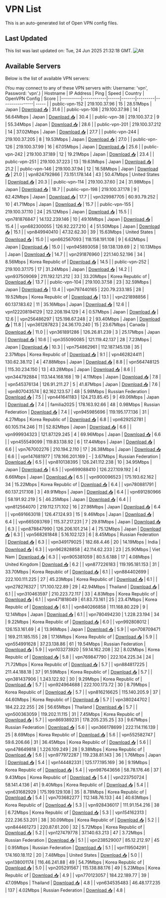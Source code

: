 # VPN List

This is an auto-generated list of Open VPN config files.

## Last Updated

This list was last updated on: Tue, 24 Jun 2025 21:32:18 GMT.
![Alt](https://repobeats.axiom.co/api/embed/186b98318ef1479477931607c1ad7d823f12451f.svg "Repobeats analytics image")

## Available Servers

Below is the list of available VPN servers:

(You may connect to any of these VPN servers with: Username: 'vpn', Password: 'vpn'.)
| Hostname | IP Address | Ping | Speed | Country | OpenVPN Config | Score |
|----------|------------|------|-------|---------|----------------| ----- |
| public-vpn-152 | 219.100.37.96 | 15 | 28.51Mbps | Japan | [Download 📥](./configs/server_0_JP.ovpn) | 31.6 |
| public-vpn-108 | 219.100.37.98 | 14 | 56.64Mbps | Japan | [Download 📥](./configs/server_1_JP.ovpn) | 30.4 |
| public-vpn-38 | 219.100.37.2 | 9 | 55.34Mbps | Japan | [Download 📥](./configs/server_2_JP.ovpn) | 28.6 |
| public-vpn-201 | 219.100.37.212 | 14 | 37.02Mbps | Japan | [Download 📥](./configs/server_3_JP.ovpn) | 27.7 |
| public-vpn-244 | 219.100.37.205 | 8 | 19.53Mbps | Japan | [Download 📥](./configs/server_4_JP.ovpn) | 27.0 |
| public-vpn-126 | 219.100.37.99 | 16 | 67.05Mbps | Japan | [Download 📥](./configs/server_5_JP.ovpn) | 25.6 |
| public-vpn-242 | 219.100.37.189 | 12 | 19.21Mbps | Japan | [Download 📥](./configs/server_6_JP.ovpn) | 23.4 |
| public-vpn-251 | 219.100.37.223 | 13 | 19.63Mbps | Japan | [Download 📥](./configs/server_7_JP.ovpn) | 21.2 |
| public-vpn-146 | 219.100.37.94 | 12 | 16.58Mbps | Japan | [Download 📥](./configs/server_8_JP.ovpn) | 21.0 |
| vpn824792866 | 73.151.178.144 | 43 | 50.47Mbps | United States | [Download 📥](./configs/server_9_US.ovpn) | 20.3 |
| public-vpn-114 | 219.100.37.60 | 24 | 31.98Mbps | Japan | [Download 📥](./configs/server_10_JP.ovpn) | 18.7 |
| public-vpn-198 | 219.100.37.178 | 9 | 62.42Mbps | Japan | [Download 📥](./configs/server_11_JP.ovpn) | 17.7 |
| vpn329987705 | 60.93.79.252 | 10 | 41.71Mbps | Japan | [Download 📥](./configs/server_12_JP.ovpn) | 15.7 |
| public-vpn-155 | 219.100.37.110 | 24 | 25.12Mbps | Japan | [Download 📥](./configs/server_13_JP.ovpn) | 15.5 |
| vpn781876847 | 14.132.239.146 | 10 | 49.16Mbps | Japan | [Download 📥](./configs/server_14_JP.ovpn) | 15.4 |
| vpn682300055 | 126.92.227.210 | 4 | 51.50Mbps | Japan | [Download 📥](./configs/server_15_JP.ovpn) | 15.1 |
| vpn849940410 | 47.32.62.30 | 39 | 15.63Mbps | United States | [Download 📥](./configs/server_16_US.ovpn) | 15.0 |
| vpn662567093 | 118.158.191.108 | 9 | 6.62Mbps | Japan | [Download 📥](./configs/server_17_JP.ovpn) | 15.0 |
| vpn945893058 | 59.138.139.69 | 2 | 10.13Mbps | Japan | [Download 📥](./configs/server_18_JP.ovpn) | 14.7 |
| vpn291876960 | 221.140.52.196 | 34 | 8.56Mbps | Korea Republic of | [Download 📥](./configs/server_19_KR.ovpn) | 14.5 |
| public-vpn-252 | 219.100.37.175 | 17 | 31.24Mbps | Japan | [Download 📥](./configs/server_20_JP.ovpn) | 14.2 |
| vpn937509069 | 211.192.121.212 | 33 | 33.20Mbps | Korea Republic of | [Download 📥](./configs/server_21_KR.ovpn) | 13.7 |
| public-vpn-104 | 219.100.37.58 | 23 | 32.59Mbps | Japan | [Download 📥](./configs/server_22_JP.ovpn) | 13.4 |
| vpn797440165 | 220.79.233.185 | 28 | 19.52Mbps | Korea Republic of | [Download 📥](./configs/server_23_KR.ovpn) | 13.1 |
| vpn221898856 | 60.137.183.62 | 11 | 35.16Mbps | Japan | [Download 📥](./configs/server_24_JP.ovpn) | 12.6 |
| vpn122208194129 | 122.208.194.129 | 4 | 0.57Mbps | Japan | [Download 📥](./configs/server_25_JP.ovpn) | 12.6 |
| vpn256486297 | 125.198.67.248 | 2 | 93.40Mbps | Japan | [Download 📥](./configs/server_26_JP.ovpn) | 11.8 |
| vpn361287823 | 24.36.170.240 | 15 | 23.67Mbps | Canada | [Download 📥](./configs/server_27_CA.ovpn) | 11.0 |
| vpn361891286 | 126.26.81.239 | 3 | 25.17Mbps | Japan | [Download 📥](./configs/server_28_JP.ovpn) | 10.6 |
| vpn355090085 | 121.119.42.137 | 28 | 7.23Mbps | Japan | [Download 📥](./configs/server_29_JP.ovpn) | 10.3 |
| vpn754862961 | 112.187.145.138 | 35 | 2.37Mbps | Korea Republic of | [Download 📥](./configs/server_30_KR.ovpn) | 9.1 |
| vpn462824411 | 130.62.38.112 | 4 | 47.88Mbps | Japan | [Download 📥](./configs/server_31_JP.ovpn) | 8.8 |
| vpn564748125 | 115.30.234.150 | 13 | 43.28Mbps | Japan | [Download 📥](./configs/server_32_JP.ovpn) | 8.6 |
| vpn344792884 | 113.144.168.168 | 19 | 4.11Mbps | Japan | [Download 📥](./configs/server_33_JP.ovpn) | 7.8 |
| vpn545376134 | 126.91.211.27 | 5 | 41.87Mbps | Japan | [Download 📥](./configs/server_34_JP.ovpn) | 7.6 |
| vpn807043574 | 82.162.123.57 | 48 | 5.98Mbps | Russian Federation | [Download 📥](./configs/server_35_RU.ovpn) | 7.5 |
| vpn441641183 | 124.213.85.45 | 9 | 49.06Mbps | Japan | [Download 📥](./configs/server_36_JP.ovpn) | 7.4 |
| familia2025 | 178.163.92.66 | 48 | 0.98Mbps | Russian Federation | [Download 📥](./configs/server_37_RU.ovpn) | 7.4 |
| vpn945985696 | 119.195.177.136 | 31 | 4.27Mbps | Korea Republic of | [Download 📥](./configs/server_38_KR.ovpn) | 6.8 |
| vpn629252781 | 60.105.114.246 | 11 | 52.82Mbps | Japan | [Download 📥](./configs/server_39_JP.ovpn) | 6.6 |
| vpn999934323 | 121.87.129.245 | 4 | 69.96Mbps | Japan | [Download 📥](./configs/server_40_JP.ovpn) | 6.6 |
| vpn455549099 | 119.83.138.92 | 6 | 17.44Mbps | Japan | [Download 📥](./configs/server_41_JP.ovpn) | 6.6 |
| vpn767002276 | 210.194.2.110 | 17 | 26.38Mbps | Japan | [Download 📥](./configs/server_42_JP.ovpn) | 6.6 |
| vpn147681977 | 178.166.201.169 | - | 3.67Mbps | Russian Federation | [Download 📥](./configs/server_43_RU.ovpn) | 6.5 |
| vpn810138395 | 126.241.112.238 | 10 | 34.95Mbps | Japan | [Download 📥](./configs/server_44_JP.ovpn) | 6.5 |
| vpn699088410 | 126.227.109.192 | 4 | 6.66Mbps | Japan | [Download 📥](./configs/server_45_JP.ovpn) | 6.5 |
| vpn900096523 | 175.193.62.162 | 34 | 15.22Mbps | Korea Republic of | [Download 📥](./configs/server_46_KR.ovpn) | 6.4 |
| vpn780881791 | 60.137.217.108 | 3 | 49.91Mbps | Japan | [Download 📥](./configs/server_47_JP.ovpn) | 6.4 |
| vpn691280966 | 58.191.92.219 | 5 | 46.25Mbps | Japan | [Download 📥](./configs/server_48_JP.ovpn) | 6.4 |
| vpn812564070 | 219.112.171.102 | 16 | 27.98Mbps | Japan | [Download 📥](./configs/server_49_JP.ovpn) | 6.4 |
| vpn691663018 | 126.47.124.93 | 15 | 9.46Mbps | Japan | [Download 📥](./configs/server_50_JP.ovpn) | 6.4 |
| vpn665093769 | 115.37.217.231 | 7 | 29.81Mbps | Japan | [Download 📥](./configs/server_51_JP.ovpn) | 6.3 |
| vpn878847990 | 126.206.101.214 | 4 | 75.12Mbps | Japan | [Download 📥](./configs/server_52_JP.ovpn) | 6.3 |
| vpn568261848 | 5.16.102.123 | 6 | 8.45Mbps | Russian Federation | [Download 📥](./configs/server_53_RU.ovpn) | 6.3 |
| vpn349179025 | 182.68.4.46 | 20 | 14.19Mbps | India | [Download 📥](./configs/server_54_IN.ovpn) | 6.3 |
| vpn962828858 | 42.114.62.233 | 23 | 25.90Mbps | Viet Nam | [Download 📥](./configs/server_55_VN.ovpn) | 6.3 |
| vpn905381059 | 80.5.6.188 | 17 | 4.08Mbps | United Kingdom | [Download 📥](./configs/server_56_GB.ovpn) | 6.2 |
| vpn877226183 | 119.195.181.153 | 31 | 33.70Mbps | Korea Republic of | [Download 📥](./configs/server_57_KR.ovpn) | 6.1 |
| vpn884402699 | 222.100.111.225 | 27 | 45.23Mbps | Korea Republic of | [Download 📥](./configs/server_58_KR.ovpn) | 6.1 |
| vpn278276327 | 171.100.122.89 | 29 | 42.94Mbps | Thailand | [Download 📥](./configs/server_59_TH.ovpn) | 6.1 |
| vpn310463597 | 210.223.72.117 | 33 | 4.83Mbps | Korea Republic of | [Download 📥](./configs/server_60_KR.ovpn) | 6.1 |
| vpn471818049 | 61.83.73.161 | 25 | 23.47Mbps | Korea Republic of | [Download 📥](./configs/server_61_KR.ovpn) | 6.1 |
| vpn840266858 | 111.168.80.229 | 9 | 12.14Mbps | Japan | [Download 📥](./configs/server_62_JP.ovpn) | 6.1 |
| vpn780494230 | 1.228.23.194 | 34 | 9.22Mbps | Korea Republic of | [Download 📥](./configs/server_63_KR.ovpn) | 6.0 |
| vpn992808012 | 126.153.161.69 | 4 | 13.96Mbps | Japan | [Download 📥](./configs/server_64_JP.ovpn) | 5.9 |
| vpn708709471 | 169.211.185.155 | 28 | 17.16Mbps | Korea Republic of | [Download 📥](./configs/server_65_KR.ovpn) | 5.9 |
| vpn554991628 | 37.23.138.86 | 61 | 19.54Mbps | Russian Federation | [Download 📥](./configs/server_66_RU.ovpn) | 5.9 |
| vpn103273920 | 59.14.162.208 | 32 | 8.02Mbps | Korea Republic of | [Download 📥](./configs/server_67_KR.ovpn) | 5.8 |
| vpn769847790 | 222.104.225.34 | 24 | 71.72Mbps | Korea Republic of | [Download 📥](./configs/server_68_KR.ovpn) | 5.7 |
| vpn884817225 | 211.44.188.18 | 37 | 91.59Mbps | Korea Republic of | [Download 📥](./configs/server_69_KR.ovpn) | 5.7 |
| vpn381437906 | 1.243.122.92 | 30 | 9.29Mbps | Korea Republic of | [Download 📥](./configs/server_70_KR.ovpn) | 5.7 |
| vpn924964688 | 222.100.173.72 | 30 | 8.79Mbps | Korea Republic of | [Download 📥](./configs/server_71_KR.ovpn) | 5.7 |
| vpn816216625 | 115.140.205.9 | 37 | 44.60Mbps | Korea Republic of | [Download 📥](./configs/server_72_KR.ovpn) | 5.7 |
| vpn380244702 | 184.22.22.255 | 26 | 56.65Mbps | Thailand | [Download 📥](./configs/server_73_TH.ovpn) | 5.7 |
| vpn500363059 | 119.202.11.115 | 31 | 7.45Mbps | Korea Republic of | [Download 📥](./configs/server_74_KR.ovpn) | 5.7 |
| vpn869389231 | 178.205.235.25 | 33 | 9.67Mbps | Russian Federation | [Download 📥](./configs/server_75_RU.ovpn) | 5.6 |
| vpn366178699 | 222.114.116.139 | 25 | 8.69Mbps | Korea Republic of | [Download 📥](./configs/server_76_KR.ovpn) | 5.6 |
| vpn552582747 | 59.6.206.66 | 31 | 36.45Mbps | Korea Republic of | [Download 📥](./configs/server_77_KR.ovpn) | 5.6 |
| vpn478649818 | 1.226.109.249 | 28 | 9.38Mbps | Korea Republic of | [Download 📥](./configs/server_78_KR.ovpn) | 5.6 |
| vpn977972287 | 119.238.81.143 | 36 | 1.76Mbps | Japan | [Download 📥](./configs/server_79_JP.ovpn) | 5.4 |
| vpn144482331 | 125.177.195.169 | 36 | 9.19Mbps | Korea Republic of | [Download 📥](./configs/server_80_KR.ovpn) | 5.4 |
| vpn987643656 | 58.78.176.46 | 37 | 9.43Mbps | Korea Republic of | [Download 📥](./configs/server_81_KR.ovpn) | 5.4 |
| vpn223750724 | 58.141.4.136 | 41 | 9.40Mbps | Korea Republic of | [Download 📥](./configs/server_82_KR.ovpn) | 5.4 |
| vpn631682929 | 175.199.129.108 | 35 | 8.78Mbps | Korea Republic of | [Download 📥](./configs/server_83_KR.ovpn) | 5.4 |
| vpn703682277 | 112.148.76.133 | 44 | 40.63Mbps | Korea Republic of | [Download 📥](./configs/server_84_KR.ovpn) | 5.3 |
| vpn928436017 | 111.91.154.216 | 38 | 6.72Mbps | Korea Republic of | [Download 📥](./configs/server_85_KR.ovpn) | 5.3 |
| vpn154162313 | 222.236.53.201 | 38 | 30.09Mbps | Korea Republic of | [Download 📥](./configs/server_86_KR.ovpn) | 5.2 |
| vpn844461273 | 220.87.61.200 | 32 | 5.72Mbps | Korea Republic of | [Download 📥](./configs/server_87_KR.ovpn) | 5.2 |
| vpn127479778 | 37.140.63.213 | 47 | 3.72Mbps | Russian Federation | [Download 📥](./configs/server_88_RU.ovpn) | 5.1 |
| vpn238529007 | 85.12.212.97 | 45 | 0.95Mbps | Russian Federation | [Download 📥](./configs/server_89_RU.ovpn) | 5.1 |
| vpn119504291 | 174.160.18.112 | 20 | 7.48Mbps | United States | [Download 📥](./configs/server_90_US.ovpn) | 5.0 |
| vpn138001174 | 116.46.241.88 | 49 | 54.79Mbps | Korea Republic of | [Download 📥](./configs/server_91_KR.ovpn) | 5.0 |
| vpn205291567 | 115.138.88.176 | 49 | 5.23Mbps | Korea Republic of | [Download 📥](./configs/server_92_KR.ovpn) | 4.9 |
| vpn770123057 | 184.22.189.77 | 39 | 47.09Mbps | Thailand | [Download 📥](./configs/server_93_TH.ovpn) | 4.8 |
| vpn634535483 | 46.48.177.235 | 137 | 4.02Mbps | Russian Federation | [Download 📥](./configs/server_94_RU.ovpn) | 4.8 |
